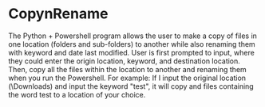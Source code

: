 # CopynRename

<p>The Python + Powershell program allows the user to make a copy of files in one location (folders and sub-folders) to another while also renaming them with keyword and date last modified. 
  User is first prompted to input, where they could enter the origin location, keyword, and destination location. 
  Then, copy all the files within the location to another and renaming them when you run the Powershell. 
  For example: If I input the original location (\Downloads) and input the keyword "test", it will copy and files containing the word test to a location of your choice.
</p>
